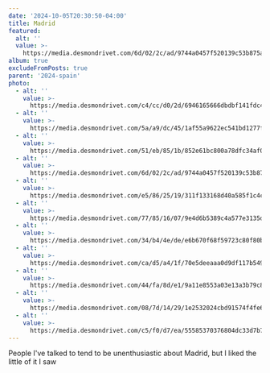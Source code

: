 ```yaml
---
date: '2024-10-05T20:30:50-04:00'
title: Madrid
featured:
  alt: ''
  value: >-
    https://media.desmondrivet.com/6d/02/2c/ad/9744a0457f520139c53b875a4810d0b2976ccd170dfdd1453906faaf.jpg
album: true
excludeFromPosts: true
parent: '2024-spain'
photo:
  - alt: ''
    value: >-
      https://media.desmondrivet.com/c4/cc/d0/2d/6946165666dbdbf141fdc41fdeffab4a00994cc54f8b0b97c0e67b03.jpg
  - alt: ''
    value: >-
      https://media.desmondrivet.com/5a/a9/dc/45/1af55a9622ec541bd1277f27e965931b9a6e2beb1cf35553e6bbd2ce.jpg
  - alt: ''
    value: >-
      https://media.desmondrivet.com/51/eb/85/1b/852e61bc800a78dfc34af0b621955f62d1c7675d1a52f6f93052948c.jpg
  - alt: ''
    value: >-
      https://media.desmondrivet.com/6d/02/2c/ad/9744a0457f520139c53b875a4810d0b2976ccd170dfdd1453906faaf.jpg
  - alt: ''
    value: >-
      https://media.desmondrivet.com/e5/86/25/19/311f133168d40a585f1c4c403590999b019667bcc4bb1620786acf05.jpg
  - alt: ''
    value: >-
      https://media.desmondrivet.com/77/85/16/07/9e4d6b5389c4a577e3135d0bba90645c1eda20cdcbbf62ee1228c0c3.jpg
  - alt: ''
    value: >-
      https://media.desmondrivet.com/34/b4/4e/de/e6b670f68f59723c80f80b5841eef77189c399ee72738f47224f5442.jpg
  - alt: ''
    value: >-
      https://media.desmondrivet.com/ca/d5/a4/1f/70e5deeaaa0d9df117b549334639102c7ac7d6c0574bc8f0b132d49a.jpg
  - alt: ''
    value: >-
      https://media.desmondrivet.com/44/fa/8d/e1/9a11e8553a03e13a3b79c813a04996f664016041b8391ecaf959e229.jpg
  - alt: ''
    value: >-
      https://media.desmondrivet.com/08/7d/14/29/1e2532024cbd91574f4fe61b49349fd444e7c1206aa16a818918a67b.jpg
  - alt: ''
    value: >-
      https://media.desmondrivet.com/c5/f0/d7/ea/55585370376804dc33d7b7db685836d35f20744438d788b8becab6b1.jpg
---
```


People I've talked to tend to be unenthusiastic about Madrid, but I liked the little of it I saw
